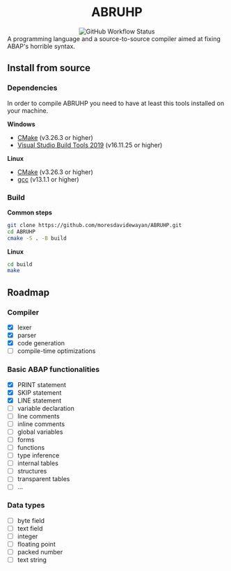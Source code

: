 <h1 align="center">ABRUHP</h1>

<div align="center">
<img alt="GitHub Workflow Status" src="https://img.shields.io/github/actions/workflow/status/moresdavidewayan/ABRUHP/cmake.yml?style=for-the-badge">
</div>
A programming language and a source-to-source compiler aimed at fixing ABAP's horrible syntax.

## Install from source

### Dependencies
In order to compile ABRUHP you need to have at least this tools installed on your machine.

**Windows**
- [CMake](https://cmake.org/download/) (v3.26.3 or higher)
- [Visual Studio Build Tools 2019](https://visualstudio.microsoft.com/downloads/) (v16.11.25 or higher)

**Linux**
- [CMake](https://cmake.org/download/) (v3.26.3 or higher)
- [gcc](https://gcc.gnu.org/) (v13.1.1 or higher)


### Build

**Common steps**
```bash
git clone https://github.com/moresdavidewayan/ABRUHP.git
cd ABRUHP
cmake -S . -B build
```

**Linux**
```bash
cd build
make
```

## Roadmap
### Compiler
- [x] lexer
- [x] parser
- [x] code generation
- [ ] compile-time optimizations

### Basic ABAP functionalities
- [x] PRINT statement
- [x] SKIP statement
- [x] LINE statement
- [ ] variable declaration
- [ ] line comments
- [ ] inline comments
- [ ] global variables
- [ ] forms
- [ ] functions
- [ ] type inference
- [ ] internal tables
- [ ] structures
- [ ] transparent tables
- [ ] ...

### Data types
- [ ] byte field
- [ ] text field
- [ ] integer
- [ ] floating point
- [ ] packed number
- [ ] text string
